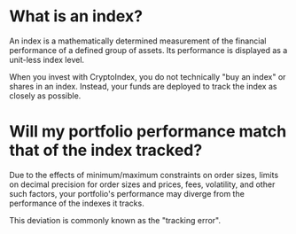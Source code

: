 # What is an index?

An index is a mathematically determined measurement of the financial performance of a defined group of assets. Its performance is displayed as a unit-less index level.

When you invest with CryptoIndex, you do not technically "buy an index" or shares in an index. Instead, your funds are deployed to track the index as closely as possible.

# Will my portfolio performance match that of the index tracked?

Due to the effects of minimum/maximum constraints on order sizes, limits on decimal precision for order sizes and prices, fees, volatility, and other such factors, your portfolio's performance may diverge from the performance of the indexes it tracks.

This deviation is commonly known as the "tracking error".
